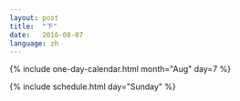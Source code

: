 ```yaml
---
layout: post
title:  "下"
date:   2016-08-07
language: zh
---
```


{% include one-day-calendar.html month="Aug" day=7 %}

{% include schedule.html day="Sunday" %}

<div class="clear"> </div>
